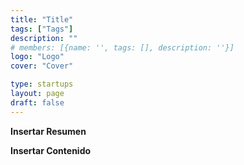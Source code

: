 ```yaml
---
title: "Title"
tags: ["Tags"]
description: ""
# members: [{name: '', tags: [], description: ''}]
logo: "Logo"
cover: "Cover"

type: startups
layout: page
draft: false
---
```


**Insertar Resumen**

<!-- More -->

**Insertar Contenido**
